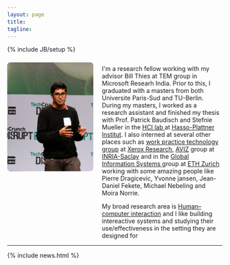 ```yaml
---
layout: page
title: 
tagline: 
---
```

{% include JB/setup %}
<div>
<div style="float: left; width: 200px; margin-right: 20px; margin-top: 8px;"><img style="border-radius: 7px;" src="assets/images/me-cropped.jpg" /></div>
<div style="float: left; width: 275px;">
   <p>I'm a research fellow working with my advisor Bill Thies at TEM group in Microsoft Researh India. Prior to this, I graduated with a masters from both Universite Paris-Sud and TU-Berlin. During my masters, I worked as a research assistant and finished my thesis with Prof. Patrick Baudisch and Stefnie Mueller in the <a href="http://hpi.de/baudisch/home.html"> HCI lab </a> at <a href="http://hpi.de"> Hasso-Plattner Institut</a>. I also interned at several other places such as <a href="http://www.xrce.xerox.com/Research-Development/Services-Innovation-Laboratory/Work-Practice-Technology/Approach">work practice technology group</a> at <a href="http://www.xrce.xerox.com">Xerox Research</a>, <a href="http://www.aviz.fr">AVIZ</a> group at <a href="http://www.inria.fr/centre/saclay">INRIA-Saclay</a> and in the <a href="http://www.globis.ethz..ch/research/index">Global Information Systems </a> group at <a href="https://www.ethz.ch/en.html">ETH Zurich</a> working with some amazing people like Pierre Dragicevic, Yvonne jansen, Jean-Daniel Fekete, Michael Nebeling and Moira Norrie.


   <p> My broad research area is <a href="http://en.wikipedia.org/wiki/Human%E2%80%93computer_interaction">Human–computer interaction</a> and I like building intereactive systems and studying their use/effectiveness in the setting they are designed for</p>
</div>
              
</div>
<hr style="width: 500px"/>
{% include news.html %}
